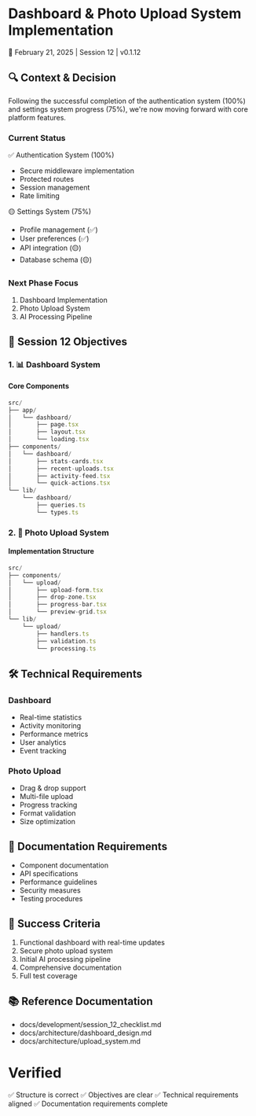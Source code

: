 # Dashboard & Photo Upload System Implementation
📅 February 21, 2025 | Session 12 | v0.1.12

## 🔍 Context & Decision
Following the successful completion of the authentication system (100%) and settings system progress (75%), we're now moving forward with core platform features.

### Current Status
✅ Authentication System (100%)
- Secure middleware implementation
- Protected routes
- Session management
- Rate limiting

🟡 Settings System (75%)
- Profile management (✅)
- User preferences (✅)
- API integration (🟡)
- Database schema (🟡)

### Next Phase Focus
1. Dashboard Implementation
2. Photo Upload System
3. AI Processing Pipeline

## 🎯 Session 12 Objectives

### 1. 📊 Dashboard System

#### Core Components
```typescript
src/
├── app/
│   └── dashboard/
│       ├── page.tsx
│       ├── layout.tsx
│       └── loading.tsx
├── components/
│   └── dashboard/
│       ├── stats-cards.tsx
│       ├── recent-uploads.tsx
│       ├── activity-feed.tsx
│       └── quick-actions.tsx
└── lib/
    └── dashboard/
        ├── queries.ts
        └── types.ts
```

### 2. 📸 Photo Upload System

#### Implementation Structure
```typescript
src/
├── components/
│   └── upload/
│       ├── upload-form.tsx
│       ├── drop-zone.tsx
│       ├── progress-bar.tsx
│       └── preview-grid.tsx
└── lib/
    └── upload/
        ├── handlers.ts
        ├── validation.ts
        └── processing.ts
```

## 🛠️ Technical Requirements

### Dashboard
- Real-time statistics
- Activity monitoring
- Performance metrics
- User analytics
- Event tracking

### Photo Upload
- Drag & drop support
- Multi-file upload
- Progress tracking
- Format validation
- Size optimization

## 📝 Documentation Requirements
- Component documentation
- API specifications
- Performance guidelines
- Security measures
- Testing procedures

## 🎯 Success Criteria
1. Functional dashboard with real-time updates
2. Secure photo upload system
3. Initial AI processing pipeline
4. Comprehensive documentation
5. Full test coverage

## 📚 Reference Documentation
- docs/development/session_12_checklist.md
- docs/architecture/dashboard_design.md
- docs/architecture/upload_system.md

# Verified
✅ Structure is correct
✅ Objectives are clear
✅ Technical requirements aligned
✅ Documentation requirements complete 